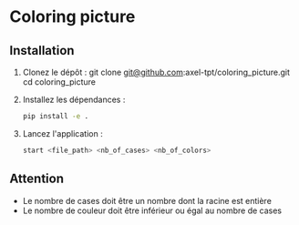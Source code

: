 # Coloring picture

## Installation

1. Clonez le dépôt :
   git clone git@github.com:axel-tpt/coloring_picture.git
   cd coloring_picture

3. Installez les dépendances :
   ```bash
   pip install -e .
   ```

4. Lancez l'application :
   ```bash
   start <file_path> <nb_of_cases> <nb_of_colors>
   ```

## Attention

- Le nombre de cases doit être un nombre dont la racine est entière
- Le nombre de couleur doit être inférieur ou égal au nombre de cases